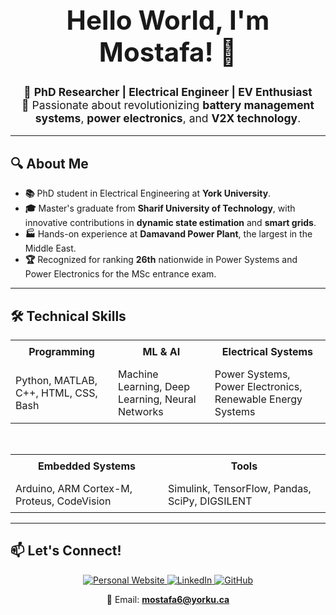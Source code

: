 <div align="center">
  <h1 style="font-size:3em;">Hello World, I'm Mostafa! 👋</h1>
  <p style="font-size:1.25em;">
    🚀 <strong>PhD Researcher | Electrical Engineer | EV Enthusiast</strong><br>
    🔋 Passionate about revolutionizing <strong>battery management systems</strong>, <strong>power electronics</strong>, and <strong>V2X technology</strong>.
  </p>
</div>

<hr>

## 🔍 About Me
- **📚** PhD student in Electrical Engineering at **York University**.
- **🎓** Master's graduate from **Sharif University of Technology**, with innovative contributions in **dynamic state estimation** and **smart grids**.
- **🏭** Hands-on experience at **Damavand Power Plant**, the largest in the Middle East.
- **🏆** Recognized for ranking **26th** nationwide in Power Systems and Power Electronics for the MSc entrance exam.

<hr>

## 🛠️ Technical Skills

<div align="center">

<table>
  <tr>
    <th style="padding: 0.5em;">Programming</th>
    <th style="padding: 0.5em;">ML & AI</th>
    <th style="padding: 0.5em;">Electrical Systems</th>
  </tr>
  <tr>
    <td style="padding: 0.5em;">Python, MATLAB, C++, HTML, CSS, Bash</td>
    <td style="padding: 0.5em;">Machine Learning, Deep Learning, Neural Networks</td>
    <td style="padding: 0.5em;">Power Systems, Power Electronics, Renewable Energy Systems</td>
  </tr>
</table>

<br>

<table>
  <tr>
    <th style="padding: 0.5em;">Embedded Systems</th>
    <th style="padding: 0.5em;">Tools</th>
  </tr>
  <tr>
    <td style="padding: 0.5em;">Arduino, ARM Cortex-M, Proteus, CodeVision</td>
    <td style="padding: 0.5em;">Simulink, TensorFlow, Pandas, SciPy, DIGSILENT</td>
  </tr>
</table>

</div>

<hr>

## 📫 Let's Connect!

<div align="center">
  <a href="https://mostafamahdiyousef.github.io/" target="_blank">
    <img src="https://img.shields.io/badge/Personal%20Website-Visit-blue?style=for-the-badge" alt="Personal Website" />
  </a>
  <a href="https://linkedin.com/in/mostafa-mahdi-yousef" target="_blank">
    <img src="https://img.shields.io/badge/LinkedIn-Connect-blue?style=for-the-badge" alt="LinkedIn" />
  </a>
  <a href="https://github.com/MostafaMahdiYousef" target="_blank">
    <img src="https://img.shields.io/badge/GitHub-Follow-black?style=for-the-badge" alt="GitHub" />
  </a>
</div>
<div align="center" style="margin-top: 1em;">
  📧 Email: <a href="mailto:mostafa6@yorku.ca"><strong>mostafa6@yorku.ca</strong></a>
</div>
